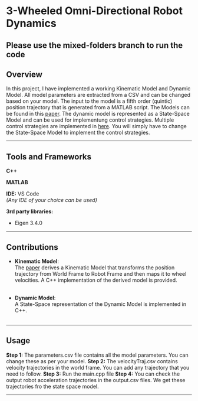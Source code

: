 # 3-Wheeled Omni-Directional Robot Dynamics

## Please use the **mixed-folders branch** to run the code

## Overview
In this project, I have implemented a working Kinematic Model and Dynamic Model. All model parameters are extracted from a CSV and can be changed based on your model. The input to the model is a fifth order (quintic) position trajectory that is generated from a MATLAB script. The Models can be found in this [paper](https://www.researchgate.net/publication/256089847_Dynamical_Models_for_Omni-directional_Robots_with_3_and_4_Wheels). The dynamic model is represented as a State-Space Model and can be used for implementung control strategies. Multiple control strategies are implemented in [here](https://github.com/kev278/control-strategies). You will simply have to change the State-Space Model to implement the control strategies.

---
## Tools and Frameworks
**C++**

**MATLAB**

**IDE:** VS Code <br>
*(Any IDE of your choice can be used)*

**3rd party libraries:**
- Eigen 3.4.0

---
## Contributions
 
- **Kinematic Model**: <br>
The [paper](https://www.researchgate.net/publication/256089847_Dynamical_Models_for_Omni-directional_Robots_with_3_and_4_Wheels) derives a Kinematic Model that transforms the position trajectory from World Frame to Robot Frame and then maps it to wheel velocities. A C++ implementation of the derived model is provided. 
<br><br>

- **Dynamic Model**: <br>
A State-Space representation of the Dynamic Model is implemented in C++.
<br><br>

---
## Usage

**Step 1:** The parameters.csv file contains all the model parameters. You can change these as per your model.
**Step 2:** The velocityTraj.csv contains velocity trajectories in the world frame. You can add any trajectory that you need to follow.
**Step 3:** Run the main.cpp file
**Step 4:** You can check the output robot acceleration trajectories in the output.csv files. We get these trajectories fro the state space model.
	
---
